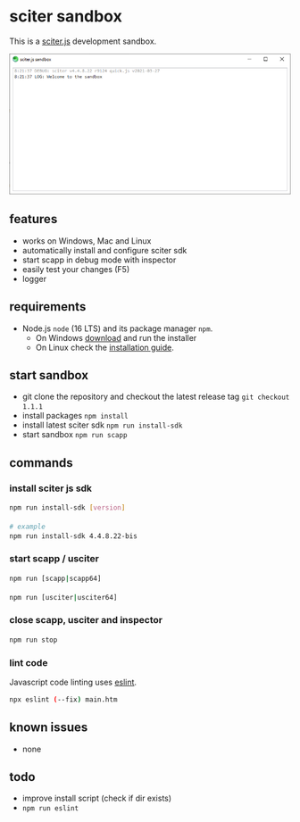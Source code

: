 # sciter sandbox

This is a [sciter.js](https://sciter.com/) development sandbox.

![sciter sandbox screenshot](screenshot.png)

## features

- works on Windows, Mac and Linux
- automatically install and configure sciter sdk
- start scapp in debug mode with inspector
- easily test your changes (F5)
- logger

## requirements

- Node.js `node` (16 LTS) and its package manager `npm`.
    - On Windows [download](https://nodejs.dev/download/) and run the installer
    - On Linux check the [installation guide](https://www.digitalocean.com/community/tutorials/how-to-install-node-js-on-ubuntu-20-04#option-2-%E2%80%94-installing-node-js-with-apt-using-a-nodesource-ppa).

## start sandbox

- git clone the repository and checkout the latest release tag `git checkout 1.1.1`
- install packages `npm install`
- install latest sciter sdk `npm run install-sdk`
- start sandbox `npm run scapp`

## commands

### install sciter js sdk

```sh
npm run install-sdk [version]

# example
npm run install-sdk 4.4.8.22-bis
```

### start scapp / usciter

```sh
npm run [scapp|scapp64]

npm run [usciter|usciter64]
```

### close scapp, usciter and inspector

```sh
npm run stop
```

### lint code

Javascript code linting uses [eslint](https://github.com/eslint/eslint).

```sh
npx eslint (--fix) main.htm
```

## known issues

- none

## todo

- improve install script (check if dir exists)
- `npm run eslint`
